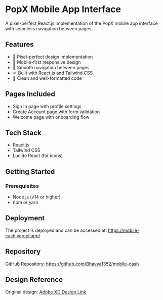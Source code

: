 # PopX Mobile App Interface

A pixel-perfect React.js implementation of the PopX mobile app interface with seamless navigation between pages.

## Features

- 🎨 Pixel-perfect design implementation
- 📱 Mobile-first responsive design
- 🔄 Smooth navigation between pages
- ⚛️ Built with React.js and Tailwind CSS
- 🎯 Clean and well-formatted code

## Pages Included

- Sign In page with profile settings
- Create Account page with form validation
- Welcome page with onboarding flow

## Tech Stack

- React.js
- Tailwind CSS
- Lucide React (for icons)

## Getting Started

### Prerequisites

- Node.js (v14 or higher)
- npm or yarn


## Deployment

The project is deployed and can be accessed at: https://mobile-cash.vercel.app/

## Repository

GitHub Repository: https://github.com/Bhavya1352/mobile-cash

## Design Reference

Original design: [Adobe XD Design Link](https://xd.adobe.com/view/b68eea25-003d-4a5d-8fdd-d463eeb20b32-e3dd)
